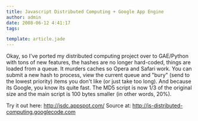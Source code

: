```yaml
---
title: Javascript Distributed Computing + Google App Engine
author: admin
date: 2008-06-12 4:41:17
tags: 

template: article.jade
---
```


Okay, so I've ported my distributed computing project over to GAE/Python with tons of new features, the hashes are no longer hard-coded, things are loaded from a queue. It murders caches so Opera and Safari work. You can submit a new hash to process, view the current queue and "bury" (send to the lowest priority) items you don't like (or just take too long). And because its Google, you know its quite fast. The MD5 script is now 1/3 of the original size and the main script is 100 bytes smaller (in other words, 20%).

Try it out here: http://jsdc.appspot.com/
Source at: http://js-distributed-computing.googlecode.com

&nbsp;
